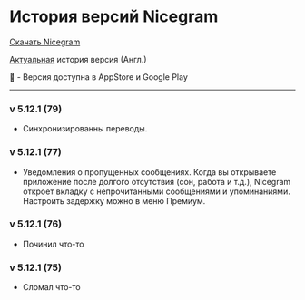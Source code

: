 # История версий Nicegram

[Скачать Nicegram](/ru/faq/#download)

[Актуальная](/changelog) история версия (Англ.)

🍏 - Версия доступна в AppStore и Google Play

---

### v 5.12.1 (79)
- Синхронизированны переводы.

### v 5.12.1 (77)
- Уведомления о пропущенных сообщениях. Когда вы открываете приложение после долгого отсутствия (сон, работа и т.д.), Nicegram откроет вкладку с непрочитанными сообщениями и упоминаниями. Настроить задержку можно в меню Премиум.

### v 5.12.1 (76)
- Починил что-то


### v 5.12.1 (75)
- Сломал что-то
